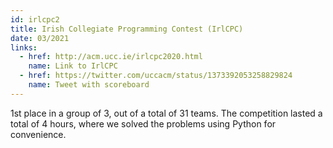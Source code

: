 ```yaml
---
id: irlcpc2
title: Irish Collegiate Programming Contest (IrlCPC)
date: 03/2021
links:
  - href: http://acm.ucc.ie/irlcpc2020.html
    name: Link to IrlCPC
  - href: https://twitter.com/uccacm/status/1373392053258829824
    name: Tweet with scoreboard
---
```

1st place in a group of 3, out of a total of 31 teams. The competition lasted a total of 4 hours, where we solved the problems using Python for convenience.